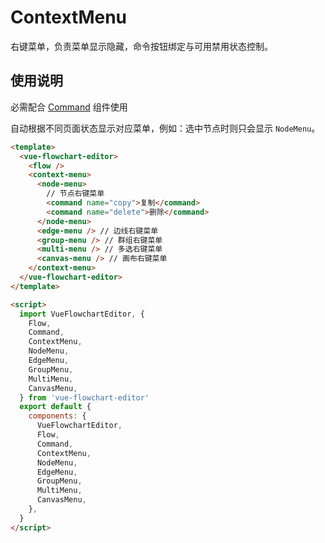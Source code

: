 # ContextMenu

右键菜单，负责菜单显示隐藏，命令按钮绑定与可用禁用状态控制。

## 使用说明

必需配合 [Command](./command.md) 组件使用

自动根据不同页面状态显示对应菜单，例如：选中节点时则只会显示 `NodeMenu`。

```html
<template>
  <vue-flowchart-editor>
    <flow />
    <context-menu>
      <node-menu>
        // 节点右键菜单
        <command name="copy">复制</command>
        <command name="delete">删除</command>
      </node-menu>
      <edge-menu /> // 边线右键菜单 
      <group-menu /> // 群组右键菜单
      <multi-menu /> // 多选右键菜单 
      <canvas-menu /> // 画布右键菜单
    </context-menu>
  </vue-flowchart-editor>
</template>

<script>
  import VueFlowchartEditor, {
    Flow,
    Command,
    ContextMenu,
    NodeMenu,
    EdgeMenu,
    GroupMenu,
    MultiMenu,
    CanvasMenu,
  } from 'vue-flowchart-editor'
  export default {
    components: {
      VueFlowchartEditor,
      Flow,
      Command,
      ContextMenu,
      NodeMenu,
      EdgeMenu,
      GroupMenu,
      MultiMenu,
      CanvasMenu,
    },
  }
</script>
```
